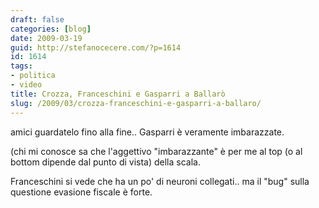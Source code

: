 ```yaml
---
draft: false
categories: [blog]
date: 2009-03-19
guid: http://stefanocecere.com/?p=1614
id: 1614
tags:
- politica
- video
title: Crozza, Franceschini e Gasparri a Ballarò
slug: /2009/03/crozza-franceschini-e-gasparri-a-ballaro/
---
```


amici guardatelo fino alla fine.. Gasparri è veramente imbarazzate.

(chi mi conosce sa che l'aggettivo "imbarazzante" è per me al top (o al bottom dipende dal punto di vista) della scala.

Franceschini si vede che ha un po' di neuroni collegati.. ma il "bug" sulla questione evasione fiscale è forte.